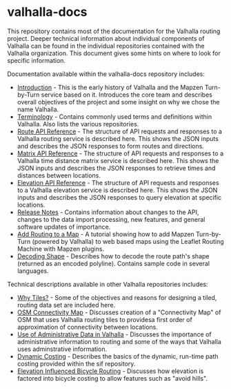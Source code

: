 # valhalla-docs
This repository contains most of the documentation for the Valhalla routing project. Deeper technical information about individual components of Valhalla can be found in the individual repositories contained with the Valhalla organization. This document gives some hints on where to look for specific information.

Documentation available within the valhalla-docs repository includes:

- [Introduction](./valhalla-intro.md) - This is the early history of Valhalla and the Mapzen Turn-by-Turn service based on it. Introduces the core team and describes overall objectives of the project and some insight on why we chose the name Valhalla.
- [Terminology](./terminology.md) - Contains commonly used terms and definitions within Valhalla. Also lists the various repositories.
- [Route API Reference](./api-reference.md) - The structure of API requests and responses to a Valhalla routing service is described here. This shows the JSON inputs and describes the JSON responses to form routes and directions.
-  [Matrix API Reference](./matrix/api-reference.md) - The structure of API requests and responses to a Valhalla time distance matrix service is described here. This shows the JSON inputs and describes the JSON responses to retrieve times and distances between locations.
-  [Elevation API Reference](./elevation/elevation-service.md) - The structure of API requests and responses to a Valhalla elevation service is described here. This shows the JSON inputs and describes the JSON responses to query elevation at specific locations.
- [Release Notes](./release-notes.md) - Contains information about changes  to the API, changes to the data import processing, new features, and general software updates of importance.
- [Add Routing to a Map](./add-routing-to-a-map.md) - A tutorial showing how to add Mapzen Turn-by-Turn (powered by Valhalla) to web based maps using the Leaflet Routing Machine with Mapzen plugins.
- [Decoding Shape](./decoding.md) - Describes how to decode the route path's shape (returned as an encoded polyline). Contains sample code in several languages.

Technical descriptions available in other Valhalla repositories includes:

- [Why Tiles?](../mjolnir/tree/master/docs/why_tiles.md) - Some of the objectives and reasons for designing a tiled, routing data set are included here.
- [OSM Connectivity Map](../mjolnir/tree/master/docs/connectivity.md) - Discusses creation of a "Connectivity Map" of OSM that uses Valhalla routing tiles to providesa first order of approximation of connectivity between locations.
- [Use of Administrative Data in Valhalla](../mjolnir/tree/master/docs/admins.md) - Discusses the importance of administrative information to routing and some of the ways that Valhalla uses adminstrative information.
- [Dynamic Costing](../sif/tree/master/docs/dynamic_costing.md) - Describes the basics of the dynamic, run-time path costing provided within the sif repository.
- [Elevation Influenced Bicycle Routing](../sif/tree/master/docs/elevation_costing.md) - Discusses how elevation is factored into bicycle costing to allow features such as "avoid hills".
